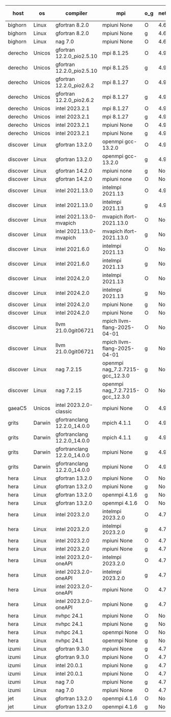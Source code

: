 

| host     | os       | compiler                              | mpi                      | o_g        | netcdf        | build       | u_pass          | u_fail          | s_pass            | s_fail            | e_pass             | e_fail             | nuopc_pass       | nuopc_fail       | artifacts link          |
|----------|----------|---------------------------------------|--------------------------|------------|---------------|-------------|-----------------|-----------------|-------------------|-------------------|--------------------|--------------------|------------------|------------------|-------------------------|
| bighorn | Linux | gfortran 8.2.0 | mpiuni None  | O | 4.6.1  | PASS | 12535 | 0 | 9 | 0 | 42 | 0 | None | None | <a href="https://github.com/esmf-org/esmf-test-artifacts/tree/2b237faa82c81f9e75ec4d61c70edd81b25aef22/develop/gfortran/8.2.0/O/mpiuni/None" target="_blank">2b237fa</a> | 
| bighorn | Linux | gfortran 8.2.0 | mpiuni None  | g | 4.6.1  | PASS | 12535 | 0 | 9 | 0 | 42 | 0 | None | None | <a href="https://github.com/esmf-org/esmf-test-artifacts/tree/6806dfcf9a1aabe69f616aa92d604d9241f13595/develop/gfortran/8.2.0/g/mpiuni/None" target="_blank">6806dfc</a> | 
| bighorn | Linux | nag 7.0 | mpiuni None  | O | 4.6.1  | PASS | None | None | None | None | None | None | None | None | <a href="https://github.com/esmf-org/esmf-test-artifacts/tree/844cbe7bb0417d0a5e2b8feeb5584868dc84733d/develop/nag/7.0/O/mpiuni/None" target="_blank">844cbe7</a> | 
| derecho | Unicos | gfortran 12.2.0_pio2.5.10 | mpi 8.1.25  | O | 4.9.2  | PASS | None | None | None | None | None | None | None | None | <a href="https://github.com/esmf-org/esmf-test-artifacts/tree/cf35f521d92a16865aa1a267746c275238b4b5ec/develop/gfortran/12.2.0_pio2.5.10/O/mpi/8.1.25" target="_blank">cf35f52</a> | 
| derecho | Unicos | gfortran 12.2.0_pio2.5.10 | mpi 8.1.25  | g | 4.9.2  | PASS | None | None | None | None | None | None | None | None | <a href="https://github.com/esmf-org/esmf-test-artifacts/tree/04b424b6563f6a6811568fb8824d53e5ca5eb767/develop/gfortran/12.2.0_pio2.5.10/g/mpi/8.1.25" target="_blank">04b424b</a> | 
| derecho | Unicos | gfortran 12.2.0_pio2.6.2 | mpi 8.1.27  | O | 4.9.2  | PASS | None | None | None | None | None | None | None | None | <a href="https://github.com/esmf-org/esmf-test-artifacts/tree/6c86aa3e3e9e4eda4c9fdda747bd619cc1a49fe2/develop/gfortran/12.2.0_pio2.6.2/O/mpi/8.1.27" target="_blank">6c86aa3</a> | 
| derecho | Unicos | gfortran 12.2.0_pio2.6.2 | mpi 8.1.27  | g | 4.9.2  | PASS | None | None | None | None | None | None | None | None | <a href="https://github.com/esmf-org/esmf-test-artifacts/tree/24b6880aa3dfbeb68534daaa97d7f7493a7ec118/develop/gfortran/12.2.0_pio2.6.2/g/mpi/8.1.27" target="_blank">24b6880</a> | 
| derecho | Unicos | intel 2023.2.1 | mpi 8.1.27  | O | 4.9.2  | PASS | None | None | None | None | None | None | None | None | <a href="https://github.com/esmf-org/esmf-test-artifacts/tree/64b24765b54ed84fa6dc09ecddf82f7cb673959a/develop/intel/2023.2.1/O/mpi/8.1.27" target="_blank">64b2476</a> | 
| derecho | Unicos | intel 2023.2.1 | mpi 8.1.27  | g | 4.9.2  | PASS | None | None | None | None | None | None | None | None | <a href="https://github.com/esmf-org/esmf-test-artifacts/tree/14a81c535cbb48efc291f2d05c889e5875e67f65/develop/intel/2023.2.1/g/mpi/8.1.27" target="_blank">14a81c5</a> | 
| derecho | Unicos | intel 2023.2.1 | mpiuni None  | O | 4.9.2  | PASS | None | None | None | None | None | None | None | None | <a href="https://github.com/esmf-org/esmf-test-artifacts/tree/c465d3c3917247864a16596574ced4c2e78b339e/develop/intel/2023.2.1/O/mpiuni/None" target="_blank">c465d3c</a> | 
| derecho | Unicos | intel 2023.2.1 | mpiuni None  | g | 4.9.2  | PASS | None | None | None | None | None | None | None | None | <a href="https://github.com/esmf-org/esmf-test-artifacts/tree/2fadb8e638a752145bad988e9e196567d56e9746/develop/intel/2023.2.1/g/mpiuni/None" target="_blank">2fadb8e</a> | 
| discover | Linux | gfortran 13.2.0 | openmpi gcc-13.2.0  | O | 4.9.2  | PASS | 14204 | 0 | 51 | 0 | 80 | 0 | 57 | 0 | <a href="https://github.com/esmf-org/esmf-test-artifacts/tree/df82fd20388b230504370bd7c680790175402673/develop/gfortran/13.2.0/O/openmpi/gcc-13.2.0" target="_blank">df82fd2</a> | 
| discover | Linux | gfortran 13.2.0 | openmpi gcc-13.2.0  | g | 4.9.2  | PASS | 14204 | 0 | 51 | 0 | 80 | 0 | 57 | 0 | <a href="https://github.com/esmf-org/esmf-test-artifacts/tree/4540039ebca432274832966ff80273252ffb823c/develop/gfortran/13.2.0/g/openmpi/gcc-13.2.0" target="_blank">4540039</a> | 
| discover | Linux | gfortran 14.2.0 | mpiuni none  | g | None  | PASS | 12535 | 0 | 9 | 0 | 42 | 0 | None | None | <a href="https://github.com/esmf-org/esmf-test-artifacts/tree/55ddfbe182f4791e1fa1637125f57aaf6048fc0c/develop/gfortran/14.2.0/g/mpiuni/none" target="_blank">55ddfbe</a> | 
| discover | Linux | gfortran 14.2.0 | mpiuni none  | O | None  | PASS | 12535 | 0 | 9 | 0 | 42 | 0 | None | None | <a href="https://github.com/esmf-org/esmf-test-artifacts/tree/ea950662ffbd9e750e696a96a16e60270e36dfcf/develop/gfortran/14.2.0/O/mpiuni/none" target="_blank">ea95066</a> | 
| discover | Linux | intel 2021.13.0 | intelmpi 2021.13  | O | 4.9.2  | PASS | 14204 | 0 | 51 | 0 | 80 | 0 | 57 | 0 | <a href="https://github.com/esmf-org/esmf-test-artifacts/tree/e4e3c2bda27ba02fff1dd507bd3d07c187f3ca53/develop/intel/2021.13.0/O/intelmpi/2021.13" target="_blank">e4e3c2b</a> | 
| discover | Linux | intel 2021.13.0 | intelmpi 2021.13  | g | 4.9.2  | PASS | 14204 | 0 | 51 | 0 | 80 | 0 | 57 | 0 | <a href="https://github.com/esmf-org/esmf-test-artifacts/tree/0462fc170bff091f63c38fee2bba18e7903e15e6/develop/intel/2021.13.0/g/intelmpi/2021.13" target="_blank">0462fc1</a> | 
| discover | Linux | intel 2021.13.0-mvapich | mvapich ifort-2021.13.0  | O | None  | PASS | 14204 | 0 | 51 | 0 | 80 | 0 | 57 | 0 | <a href="https://github.com/esmf-org/esmf-test-artifacts/tree/0e9e34f3ba098de71181ff0ab7f4482975b0cfca/develop/intel/2021.13.0-mvapich/O/mvapich/ifort-2021.13.0" target="_blank">0e9e34f</a> | 
| discover | Linux | intel 2021.13.0-mvapich | mvapich ifort-2021.13.0  | g | None  | PASS | 14204 | 0 | 51 | 0 | 80 | 0 | 57 | 0 | <a href="https://github.com/esmf-org/esmf-test-artifacts/tree/90e9b08d3ca1aa9991cc30d98d8e51ef9a396512/develop/intel/2021.13.0-mvapich/g/mvapich/ifort-2021.13.0" target="_blank">90e9b08</a> | 
| discover | Linux | intel 2021.6.0 | intelmpi 2021.13  | O | None  | PASS | 14204 | 0 | 51 | 0 | 80 | 0 | 57 | 0 | <a href="https://github.com/esmf-org/esmf-test-artifacts/tree/4588d13f7606a0c55dad876e651dfc362c673280/develop/intel/2021.6.0/O/intelmpi/2021.13" target="_blank">4588d13</a> | 
| discover | Linux | intel 2021.6.0 | intelmpi 2021.13  | g | None  | PASS | 14204 | 0 | 51 | 0 | 80 | 0 | 57 | 0 | <a href="https://github.com/esmf-org/esmf-test-artifacts/tree/da2eba646e9ddad2722531795a43d4066dd50984/develop/intel/2021.6.0/g/intelmpi/2021.13" target="_blank">da2eba6</a> | 
| discover | Linux | intel 2024.2.0 | intelmpi 2021.13  | O | None  | PASS | 14204 | 0 | 51 | 0 | 80 | 0 | 57 | 0 | <a href="https://github.com/esmf-org/esmf-test-artifacts/tree/242610037ab60fd85b4a4514beebb8fae5771a29/develop/intel/2024.2.0/O/intelmpi/2021.13" target="_blank">2426100</a> | 
| discover | Linux | intel 2024.2.0 | intelmpi 2021.13  | g | None  | PASS | 14203 | 1 | 51 | 0 | 80 | 0 | 57 | 0 | <a href="https://github.com/esmf-org/esmf-test-artifacts/tree/2b81f24837bb0724f3fa1b93895c972a926d32ba/develop/intel/2024.2.0/g/intelmpi/2021.13" target="_blank">2b81f24</a> | 
| discover | Linux | intel 2024.2.0 | mpiuni None  | g | None  | PASS | 12534 | 1 | 9 | 0 | 42 | 0 | None | None | <a href="https://github.com/esmf-org/esmf-test-artifacts/tree/18b9d8b71b4ba36409a08e05b14c7f7c076382d1/develop/intel/2024.2.0/g/mpiuni/None" target="_blank">18b9d8b</a> | 
| discover | Linux | intel 2024.2.0 | mpiuni None  | O | None  | PASS | 12535 | 0 | 9 | 0 | 42 | 0 | None | None | <a href="https://github.com/esmf-org/esmf-test-artifacts/tree/30cea40b2204b3770ee603e9712aa5ddecd9fea5/develop/intel/2024.2.0/O/mpiuni/None" target="_blank">30cea40</a> | 
| discover | Linux | llvm 21.0.0git06721 | mpich llvm-flang-2025-04-01  | O | None  | PASS | 14191 | 13 | 18 | 33 | 76 | 4 | 0 | 57 | <a href="https://github.com/esmf-org/esmf-test-artifacts/tree/5065aef47357af793408effe72711acb011ed32b/develop/llvm/21.0.0git06721/O/mpich/llvm-flang-2025-04-01" target="_blank">5065aef</a> | 
| discover | Linux | llvm 21.0.0git06721 | mpich llvm-flang-2025-04-01  | g | None  | PASS | 14191 | 13 | 17 | 34 | 76 | 4 | 0 | 57 | <a href="https://github.com/esmf-org/esmf-test-artifacts/tree/499ed8c50a8de5afcd39dcd348b11e6e138eea19/develop/llvm/21.0.0git06721/g/mpich/llvm-flang-2025-04-01" target="_blank">499ed8c</a> | 
| discover | Linux | nag 7.2.15 | openmpi nag_7.2.7215-gcc_12.3.0  | g | None  | PASS | 14204 | 0 | 51 | 0 | 80 | 0 | 57 | 0 | <a href="https://github.com/esmf-org/esmf-test-artifacts/tree/b1dc088d81fb8dbcdc1b6019f46bc6fa9f36c10b/develop/nag/7.2.15/g/openmpi/nag_7.2.7215-gcc_12.3.0" target="_blank">b1dc088</a> | 
| discover | Linux | nag 7.2.15 | openmpi nag_7.2.7215-gcc_12.3.0  | O | None  | PASS | 14204 | 0 | 51 | 0 | 80 | 0 | 57 | 0 | <a href="https://github.com/esmf-org/esmf-test-artifacts/tree/25561ef7111a4ed2a48c0765a3af5b589b0d8321/develop/nag/7.2.15/O/openmpi/nag_7.2.7215-gcc_12.3.0" target="_blank">25561ef</a> | 
| gaeaC5 | Unicos | intel 2023.2.0-classic | mpiuni None  | O | 4.9.0  | FAIL | None | None | None | None | None | None | None | None | <a href="https://github.com/esmf-org/esmf-test-artifacts/tree/c77a4092c6b425a805a5f189cb01f251eecb967e/develop/intel/2023.2.0-classic/O/mpiuni/None" target="_blank">c77a409</a> | 
| grits | Darwin | gfortranclang 12.2.0_14.0.0 | mpich 4.1.1  | O | 4.9.2  | PASS | 14204 | 0 | 51 | 0 | 80 | 0 | 57 | 0 | <a href="https://github.com/esmf-org/esmf-test-artifacts/tree/7038f97f9134abac96946cb3d93bb7658367223b/develop/gfortranclang/12.2.0_14.0.0/O/mpich/4.1.1" target="_blank">7038f97</a> | 
| grits | Darwin | gfortranclang 12.2.0_14.0.0 | mpich 4.1.1  | g | 4.9.2  | PASS | 14204 | 0 | 51 | 0 | 80 | 0 | 57 | 0 | <a href="https://github.com/esmf-org/esmf-test-artifacts/tree/4f822d5e1c08a221ae168b4725884fad91b1e810/develop/gfortranclang/12.2.0_14.0.0/g/mpich/4.1.1" target="_blank">4f822d5</a> | 
| grits | Darwin | gfortranclang 12.2.0_14.0.0 | mpiuni None  | g | 4.9.2  | PASS | 12535 | 0 | 9 | 0 | 42 | 0 | None | None | <a href="https://github.com/esmf-org/esmf-test-artifacts/tree/cec340784808019b60d5f54d5cc9d9580b087164/develop/gfortranclang/12.2.0_14.0.0/g/mpiuni/None" target="_blank">cec3407</a> | 
| grits | Darwin | gfortranclang 12.2.0_14.0.0 | mpiuni None  | O | 4.9.2  | PASS | 12535 | 0 | 9 | 0 | 42 | 0 | None | None | <a href="https://github.com/esmf-org/esmf-test-artifacts/tree/736870f180d680179ecb3b575c69f25e49c83012/develop/gfortranclang/12.2.0_14.0.0/O/mpiuni/None" target="_blank">736870f</a> | 
| hera | Linux | gfortran 13.2.0 | mpiuni None  | O | None  | PASS | 12535 | 0 | 9 | 0 | 42 | 0 | None | None | <a href="https://github.com/esmf-org/esmf-test-artifacts/tree/2c1c01469f275ec6f8f47fdb0cfb17008315ac1e/develop/gfortran/13.2.0/O/mpiuni/None" target="_blank">2c1c014</a> | 
| hera | Linux | gfortran 13.2.0 | mpiuni None  | g | None  | PASS | 12535 | 0 | 9 | 0 | 42 | 0 | None | None | <a href="https://github.com/esmf-org/esmf-test-artifacts/tree/3263b6f931b75ba1eed69252837522dd329c6e11/develop/gfortran/13.2.0/g/mpiuni/None" target="_blank">3263b6f</a> | 
| hera | Linux | gfortran 13.2.0 | openmpi 4.1.6  | g | None  | PASS | 14204 | 0 | 51 | 0 | 80 | 0 | 57 | 0 | <a href="https://github.com/esmf-org/esmf-test-artifacts/tree/65978375e74f518754bf2dea2043056abaf410ed/develop/gfortran/13.2.0/g/openmpi/4.1.6" target="_blank">6597837</a> | 
| hera | Linux | gfortran 13.2.0 | openmpi 4.1.6  | O | None  | PASS | 14204 | 0 | 51 | 0 | 80 | 0 | 57 | 0 | <a href="https://github.com/esmf-org/esmf-test-artifacts/tree/3021a39c176e1e4ad40a2eaafdb2c3749d6b26db/develop/gfortran/13.2.0/O/openmpi/4.1.6" target="_blank">3021a39</a> | 
| hera | Linux | intel 2023.2.0 | intelmpi 2023.2.0  | O | 4.7.0  | PASS | None | None | None | None | None | None | None | None | <a href="https://github.com/esmf-org/esmf-test-artifacts/tree/6a16c4668d08d7522fd49a7ebeb3c95833339e8d/develop/intel/2023.2.0/O/intelmpi/2023.2.0" target="_blank">6a16c46</a> | 
| hera | Linux | intel 2023.2.0 | intelmpi 2023.2.0  | g | 4.7.0  | PASS | None | None | None | None | None | None | None | None | <a href="https://github.com/esmf-org/esmf-test-artifacts/tree/761d03074fbb0e3251c017edf3cf8e44f8ed1d87/develop/intel/2023.2.0/g/intelmpi/2023.2.0" target="_blank">761d030</a> | 
| hera | Linux | intel 2023.2.0 | mpiuni None  | O | 4.7.0  | PASS | 12535 | 0 | 9 | 0 | 42 | 0 | None | None | <a href="https://github.com/esmf-org/esmf-test-artifacts/tree/63e110f26f756eb31d70d1856b936f57fe5b5fb2/develop/intel/2023.2.0/O/mpiuni/None" target="_blank">63e110f</a> | 
| hera | Linux | intel 2023.2.0 | mpiuni None  | g | 4.7.0  | PASS | 12535 | 0 | 9 | 0 | 42 | 0 | None | None | <a href="https://github.com/esmf-org/esmf-test-artifacts/tree/c88079af722f1708c641cef71694a107156785ee/develop/intel/2023.2.0/g/mpiuni/None" target="_blank">c88079a</a> | 
| hera | Linux | intel 2023.2.0-oneAPI | intelmpi 2023.2.0  | O | 4.7.0  | PASS | None | None | None | None | None | None | None | None | <a href="https://github.com/esmf-org/esmf-test-artifacts/tree/fa9361610ccc3f3857a7e66a8ed0cc11fcd31e34/develop/intel/2023.2.0-oneAPI/O/intelmpi/2023.2.0" target="_blank">fa93616</a> | 
| hera | Linux | intel 2023.2.0-oneAPI | intelmpi 2023.2.0  | g | 4.7.0  | PASS | None | None | None | None | None | None | None | None | <a href="https://github.com/esmf-org/esmf-test-artifacts/tree/be1b4e3d837606d6274c04974fcaeee9919e1daf/develop/intel/2023.2.0-oneAPI/g/intelmpi/2023.2.0" target="_blank">be1b4e3</a> | 
| hera | Linux | intel 2023.2.0-oneAPI | mpiuni None  | O | 4.7.0  | PASS | 12535 | 0 | 9 | 0 | 42 | 0 | None | None | <a href="https://github.com/esmf-org/esmf-test-artifacts/tree/19b69dd9f0c0afdf3c8462dbbd9b2b051d73567b/develop/intel/2023.2.0-oneAPI/O/mpiuni/None" target="_blank">19b69dd</a> | 
| hera | Linux | intel 2023.2.0-oneAPI | mpiuni None  | g | 4.7.0  | PASS | 12535 | 0 | 9 | 0 | 42 | 0 | None | None | <a href="https://github.com/esmf-org/esmf-test-artifacts/tree/5f0e6044c20ae1b3b58eaf9e7e71953035235c3a/develop/intel/2023.2.0-oneAPI/g/mpiuni/None" target="_blank">5f0e604</a> | 
| hera | Linux | nvhpc 24.1 | mpiuni None  | O | None  | PASS | None | None | None | None | None | None | None | None | <a href="https://github.com/esmf-org/esmf-test-artifacts/tree/3b627aca47dfe920080a1737da5008b2f0ea6c45/develop/nvhpc/24.1/O/mpiuni/None" target="_blank">3b627ac</a> | 
| hera | Linux | nvhpc 24.1 | mpiuni None  | g | None  | PASS | None | None | None | None | None | None | None | None | <a href="https://github.com/esmf-org/esmf-test-artifacts/tree/afa00b560e019414f51e0099ed26b99e82efea43/develop/nvhpc/24.1/g/mpiuni/None" target="_blank">afa00b5</a> | 
| hera | Linux | nvhpc 24.1 | openmpi None  | O | None  | PASS | None | None | None | None | None | None | None | None | <a href="https://github.com/esmf-org/esmf-test-artifacts/tree/292ee57ddf75a0e7a12901cd7a0565cec5735f3c/develop/nvhpc/24.1/O/openmpi/None" target="_blank">292ee57</a> | 
| hera | Linux | nvhpc 24.1 | openmpi None  | g | None  | PASS | None | None | None | None | None | None | None | None | <a href="https://github.com/esmf-org/esmf-test-artifacts/tree/e4d5d5611ecde8ec10bebf3e0ce1f4573602c7fe/develop/nvhpc/24.1/g/openmpi/None" target="_blank">e4d5d56</a> | 
| izumi | Linux | gfortran 9.3.0 | mpiuni None  | g | 4.7.4  | PASS | 12535 | 0 | 9 | 0 | 42 | 0 | None | None | <a href="https://github.com/esmf-org/esmf-test-artifacts/tree/5ecd816dcefb0b24ed5f96dfbc6455379434e321/develop/gfortran/9.3.0/g/mpiuni/None" target="_blank">5ecd816</a> | 
| izumi | Linux | gfortran 9.3.0 | mpiuni None  | O | 4.7.4  | PASS | 12535 | 0 | 9 | 0 | 42 | 0 | None | None | <a href="https://github.com/esmf-org/esmf-test-artifacts/tree/5a373777b87ca1d9d0f3562c95c8c1fa1f91bc80/develop/gfortran/9.3.0/O/mpiuni/None" target="_blank">5a37377</a> | 
| izumi | Linux | intel 20.0.1 | mpiuni None  | g | 4.7.4  | PASS | 12535 | 0 | 9 | 0 | 42 | 0 | None | None | <a href="https://github.com/esmf-org/esmf-test-artifacts/tree/5bf18bdc0f0aa696947e92f5743840cea8bef7b6/develop/intel/20.0.1/g/mpiuni/None" target="_blank">5bf18bd</a> | 
| izumi | Linux | intel 20.0.1 | mpiuni None  | O | 4.7.4  | PASS | 12535 | 0 | 9 | 0 | 42 | 0 | None | None | <a href="https://github.com/esmf-org/esmf-test-artifacts/tree/d2db21ede6ba4e2cd1c69d7479e6d250d2a57068/develop/intel/20.0.1/O/mpiuni/None" target="_blank">d2db21e</a> | 
| izumi | Linux | nag 7.0 | mpiuni None  | g | 4.7.4  | PASS | 12535 | 0 | 9 | 0 | 42 | 0 | None | None | <a href="https://github.com/esmf-org/esmf-test-artifacts/tree/35ada8f98818ac13372188c04d79e2229348292f/develop/nag/7.0/g/mpiuni/None" target="_blank">35ada8f</a> | 
| izumi | Linux | nag 7.0 | mpiuni None  | O | 4.7.4  | PASS | 12535 | 0 | 9 | 0 | 42 | 0 | None | None | <a href="https://github.com/esmf-org/esmf-test-artifacts/tree/28e8bf608df82172edbd2460fc2df1d05cc0e5b9/develop/nag/7.0/O/mpiuni/None" target="_blank">28e8bf6</a> | 
| jet | Linux | gfortran 13.2.0 | openmpi 4.1.6  | O | None  | PASS | 14204 | 0 | 51 | 0 | 80 | 0 | 57 | 0 | <a href="https://github.com/esmf-org/esmf-test-artifacts/tree/2009db5736a9614dcdce6d6f02c14427a863f7d1/develop/gfortran/13.2.0/O/openmpi/4.1.6" target="_blank">2009db5</a> | 
| jet | Linux | gfortran 13.2.0 | openmpi 4.1.6  | g | None  | PASS | 14204 | 0 | 51 | 0 | 80 | 0 | 57 | 0 | <a href="https://github.com/esmf-org/esmf-test-artifacts/tree/043f5e11128b984802aa1ed0a8ec99eb4651fd16/develop/gfortran/13.2.0/g/openmpi/4.1.6" target="_blank">043f5e1</a> | 
